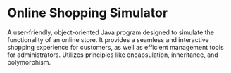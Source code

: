 # Online Shopping Simulator
A user-friendly, object-oriented Java program designed to simulate the functionality of an
online store. It provides a seamless and interactive shopping experience for customers, as well as efficient
management tools for administrators. Utilizes principles like encapsulation, inheritance, and polymorphism.
